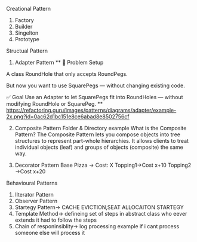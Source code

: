 Creational Pattern
1. Factory
2. Builder
3. Singelton
4. Prototype


Structual Pattern
1. Adapter Pattern
** 🧩 Problem Setup

A class RoundHole that only accepts RoundPegs.

But now you want to use SquarePegs — without changing existing code.

✅ Goal
Use an Adapter to let SquarePegs fit into RoundHoles — without modifying RoundHole or SquarePeg. **
https://refactoring.guru/images/patterns/diagrams/adapter/example-2x.png?id=0ac62d1bc151e8ce6abad8e8502756cf

2. Composite Pattern
     Folder & Directory example
     What is the Composite Pattern?
       The Composite Pattern lets you compose objects into tree structures to represent part-whole hierarchies. It allows clients to treat individual objects (leaf) and groups of objects (composite) the same way.


3. Decorator Pattern
    Base Pizza -> Cost: X
    Topping1->Cost x+10
    Topping2 ->Cost x+20


Behavioural Patterns
1. Ilterator Pattern
2. Observer Pattern
3. Startegy Pattern-> CACHE EVICTION,SEAT ALLOCAITON STARTEGY
4. Template Method-> defineing set of steps in abstract class who eever extends it had to follow the steps
5. Chain of responinsiblity-> log processing example if i cant process someone else will process it   